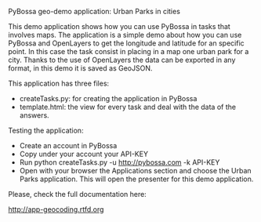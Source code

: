 PyBossa geo-demo application: Urban Parks in cities

This demo application shows how you can use PyBossa in tasks that involves maps. The application is a simple demo
about how you can use PyBossa and OpenLayers to get the longitude and latitude for an specific point. In this case
the task consist in placing in a map one urban park for a city. Thanks to the use of OpenLayers the data can be 
exported in any format, in this demo it is saved as GeoJSON.

This application has three files:

*  createTasks.py: for creating the application in PyBossa
*  template.html: the view for every task and deal with the data of the answers.

Testing the application:

*  Create an account in PyBossa
*  Copy under your account your API-KEY
*  Run python createTasks.py -u http://pybossa.com -k API-KEY
*  Open with your browser the Applications section and choose the Urban Parks application. This will open the presenter for this demo application.

Please, check the full documentation here:

http://app-geocoding.rtfd.org
